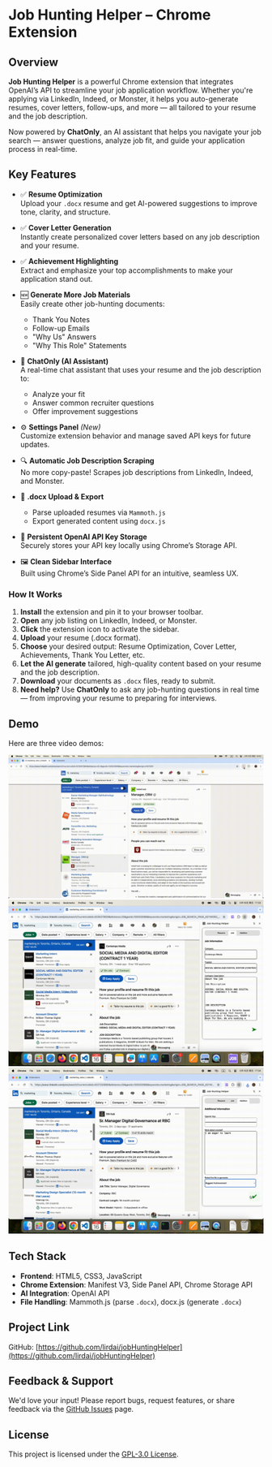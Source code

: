 # Job Hunting Helper – Chrome Extension

## Overview
**Job Hunting Helper** is a powerful Chrome extension that integrates OpenAI’s API to streamline your job application workflow. Whether you're applying via LinkedIn, Indeed, or Monster, it helps you auto-generate resumes, cover letters, follow-ups, and more — all tailored to your resume and the job description.

Now powered by **ChatOnly**, an AI assistant that helps you navigate your job search — answer questions, analyze job fit, and guide your application process in real-time.

## Key Features
- ✅ **Resume Optimization**  
  Upload your `.docx` resume and get AI-powered suggestions to improve tone, clarity, and structure.

- ✅ **Cover Letter Generation**  
  Instantly create personalized cover letters based on any job description and your resume.

- ✅ **Achievement Highlighting**  
  Extract and emphasize your top accomplishments to make your application stand out.

- 🆕 **Generate More Job Materials**  
  Easily create other job-hunting documents:
  - Thank You Notes
  - Follow-up Emails
  - "Why Us" Answers
  - "Why This Role" Statements

- 🧠 **ChatOnly (AI Assistant)**  
  A real-time chat assistant that uses your resume and the job description to:
  - Analyze your fit
  - Answer common recruiter questions
  - Offer improvement suggestions

- ⚙️ **Settings Panel** *(New)*  
  Customize extension behavior and manage saved API keys for future updates.

- 🔍 **Automatic Job Description Scraping**  
  No more copy-paste! Scrapes job descriptions from LinkedIn, Indeed, and Monster.

- 📂 **.docx Upload & Export**  
  - Parse uploaded resumes via `Mammoth.js`  
  - Export generated content using `docx.js`

- 🔐 **Persistent OpenAI API Key Storage**  
  Securely stores your API key locally using Chrome’s Storage API.

- 🖼️ **Clean Sidebar Interface**  
  Built using Chrome’s Side Panel API for an intuitive, seamless UX.

### How It Works
1. **Install** the extension and pin it to your browser toolbar.  
2. **Open** any job listing on LinkedIn, Indeed, or Monster.  
3. **Click** the extension icon to activate the sidebar.  
4. **Upload** your resume (.docx format).  
5. **Choose** your desired output: Resume Optimization, Cover Letter, Achievements, Thank You Letter, etc.  
6. **Let the AI generate** tailored, high-quality content based on your resume and the job description.  
7. **Download** your documents as `.docx` files, ready to submit.  
8. **Need help?** Use **ChatOnly** to ask any job-hunting questions in real time — from improving your resume to preparing for interviews.  

## Demo
Here are three video demos:

![Demo GIF](demo/clip.gif)
![Demo GIF](demo/clip1.gif)
![Demo GIF](demo/clip2.gif)

## Tech Stack
- **Frontend**: HTML5, CSS3, JavaScript
- **Chrome Extension**: Manifest V3, Side Panel API, Chrome Storage API
- **AI Integration**: OpenAI API
- **File Handling**: Mammoth.js (parse `.docx`), docx.js (generate `.docx`)

## Project Link
GitHub: [https://github.com/lirdai/jobHuntingHelper](https://github.com/lirdai/jobHuntingHelper)

## Feedback & Support
We'd love your input! Please report bugs, request features, or share feedback via the [GitHub Issues](https://github.com/lirdai/jobHuntingHelper/issues) page.

## License
This project is licensed under the [GPL-3.0 License](https://www.gnu.org/licenses/gpl-3.0.html).

